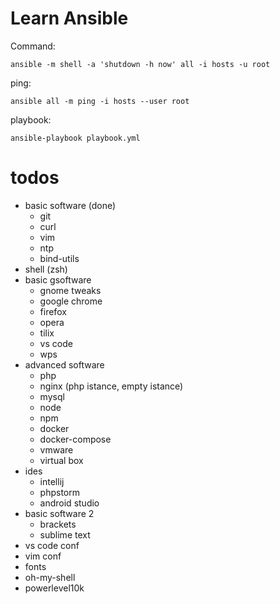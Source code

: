 # Learn Ansible

Command:

```
ansible -m shell -a 'shutdown -h now' all -i hosts -u root
```

ping:

```
ansible all -m ping -i hosts --user root
```

playbook:

```
ansible-playbook playbook.yml
```


# todos

- basic software (done)
    - git
    - curl
    - vim
    - ntp
    - bind-utils
- shell (zsh)
- basic gsoftware
    - gnome tweaks
    - google chrome
    - firefox
    - opera
    - tilix
    - vs code
    - wps
- advanced software
    - php
    - nginx (php istance, empty istance)
    - mysql
    - node
    - npm
    - docker
    - docker-compose
    - vmware
    - virtual box
- ides
    - intellij
    - phpstorm
    - android studio
- basic software 2
    - brackets
    - sublime text
- vs code conf
- vim conf
- fonts 
- oh-my-shell 
- powerlevel10k

